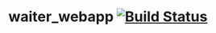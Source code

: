 # waiter_webapp  [![Build Status](https://travis-ci.org/MrBooi/waiter_webapp.svg?branch=master)](https://travis-ci.org/MrBooi/waiter_webapp)
